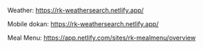 Weather: https://rk-weathersearch.netlify.app/

Mobile dokan: https://rk-weathersearch.netlify.app/


Meal Menu: https://app.netlify.com/sites/rk-mealmenu/overview
